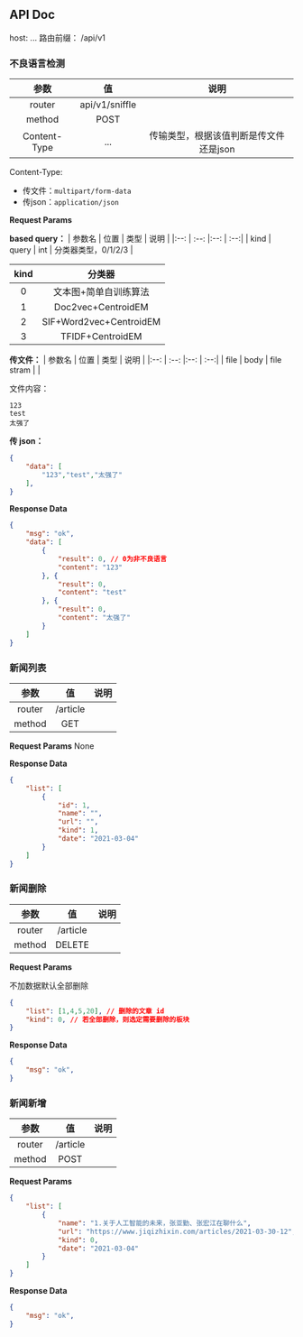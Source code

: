 ## API Doc

host: ...
路由前缀： /api/v1

### 不良语言检测

| 参数 | 值 | 说明 |
|:--: | :--:  |:--: |
| router | api/v1/sniffle | |
| method | POST | |
| Content-Type | ... | 传输类型，根据该值判断是传文件还是json |

Content-Type:
- 传文件：`multipart/form-data`
- 传json：`application/json`

**Request Params**

**based query：**
| 参数名 | 位置 | 类型 | 说明 |
|:--: | :--:  |:--: | :--:|
| kind | query | int | 分类器类型，0/1/2/3 |

| kind | 分类器 |
| :--: | :--: |
| 0 | 文本图+简单自训练算法 |
| 1 | Doc2vec+CentroidEM |
| 2 | SIF+Word2vec+CentroidEM |
| 3 | TFIDF+CentroidEM |

**传文件：**
| 参数名 | 位置 | 类型 | 说明 |
|:--: | :--:  |:--: | :--:|
| file | body | file stram | |

文件内容：
```
123
test
太强了
```

**传 json：**
```json
{
	"data": [
	    "123","test","太强了"
	],
}
```


**Response Data**
```json
{
    "msg": "ok",
    "data": [
        {
            "result": 0, // 0为非不良语言
            "content": "123"
        }, {
            "result": 0,
            "content": "test"
        }, {
            "result": 0,
            "content": "太强了"
        }
    ]
}
```

### 新闻列表

| 参数 | 值 | 说明 |
|:--: | :--:  |:--: |
| router | /article | |
| method | GET | |

**Request Params**
None

**Response Data**

```json
{
    "list": [
        {
            "id": 1,
            "name": "",
            "url": "",
            "kind": 1,
            "date": "2021-03-04"
        }
    ]
}
```

### 新闻删除

| 参数 | 值 | 说明 |
|:--: | :--:  |:--: |
| router | /article | |
| method | DELETE | |

**Request Params**

不加数据默认全部删除

```json
{
    "list": [1,4,5,20], // 删除的文章 id
    "kind": 0, // 若全部删除，则选定需要删除的板块
}
```

**Response Data**

```json
{
    "msg": "ok",
}
```

### 新闻新增

| 参数 | 值 | 说明 |
|:--: | :--:  |:--: |
| router | /article | |
| method | POST | |

**Request Params**

```json
{
    "list": [
        {
			"name": "1.关于人工智能的未来，张亚勤、张宏江在聊什么",
			"url": "https://www.jiqizhixin.com/articles/2021-03-30-12",
			"kind": 0,
			"date": "2021-03-04"
        }
    ]
}
```

**Response Data**

```json
{
    "msg": "ok",
}
```